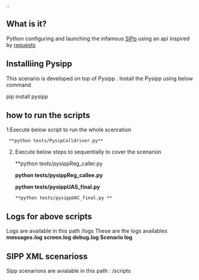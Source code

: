 ..


## What is it?
Python configuring and launching the infamous
[SIPp](http://sipp.sourceforge.net/) using an api inspired by
[requests](http://docs.python-requests.org/)

## Installiing Pysipp
   
   This scenario is developed on top of Pysipp . 
   Install the Pysipp using below command 

   pip install pysipp


## how to run the scripts

1.Execute  below script to run the whole scenration
 
     **python tests/PysipCalldriver.py**



2. Execute below steps to sequentially to cover the scenarion 

     **python tests/pysippReg_caller.py
     
     **python tests/pysippReg_callee.py**
     
     **python tests/pysippUAS_final.py**
     
       **python tests/pysippUAC_final.py **

     


## Logs for above scripts
  Logs are available in this path /logs  These are the logs availables
          **messages.log**
          **screen.log**
          **debug.log**
        **Scenario log**  

##  SIPP XML scenarioss

   Sipp scenarions are avialable in this path : /scripts 
